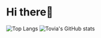# Hi there👋
![Top Langs](https://github-readme-stats.vercel.app/api/top-langs/?username=toviaferna&layout=compact)
![Tovia's GitHub stats](https://github-readme-stats.vercel.app/api?username=toviaferna&show_icons=true)
